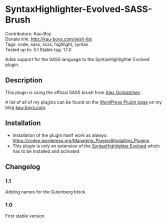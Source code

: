 # SyntaxHighlighter-Evolved-SASS-Brush #
Contributors: Kau-Boy  
Donate link: http://kau-boys.com/wish-list  
Tags: code, sass, scss, highlight, syntax  
Tested up to: 5.1
Stable tag: 1.1.0

Adds support for the SASS language to the SyntaxHighlighter Evolved plugin.

## Description ##

This plugin is using the official SASS brush from [Alex Gorbatchev](https://github.com/alexgorbatchev/syntaxhighlighter).

A list of all of my plugins can be found on the [WordPress Plugin page](http://kau-boys.com/wordpress-plugins "WordPress Plugins") on my blog [kau-boys.com](http://kau-boys.com).

## Installation ##

- Installation of the plugin itself work as always: https://codex.wordpress.org/Managing_Plugins#Installing_Plugins
- This plugin is only an extension of the [SyntaxHighlighter Evolved](http://wordpress.org/plugins/syntaxhighlighter/) which has to be installed and activated

## Changelog ##

### 1.1 ###
Adding names for the Gutenberg block

### 1.0 ###
First stable version